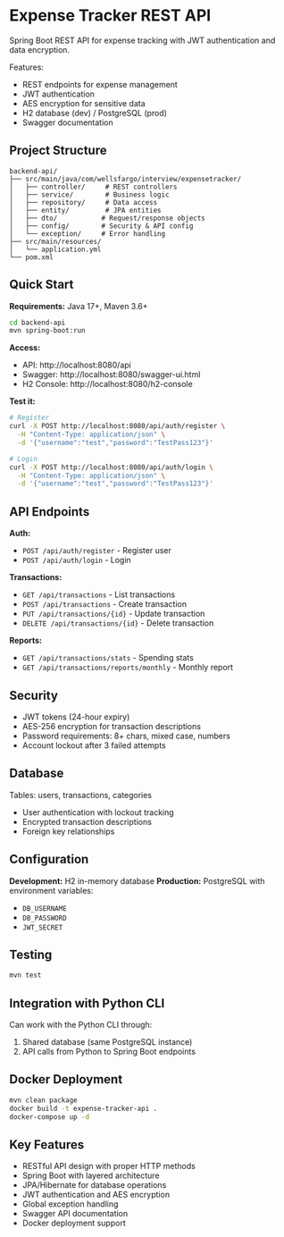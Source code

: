 # Expense Tracker REST API

Spring Boot REST API for expense tracking with JWT authentication and data encryption.

Features:
- REST endpoints for expense management
- JWT authentication
- AES encryption for sensitive data
- H2 database (dev) / PostgreSQL (prod)
- Swagger documentation

## Project Structure

```
backend-api/
├── src/main/java/com/wellsfargo/interview/expensetracker/
│   ├── controller/     # REST controllers
│   ├── service/        # Business logic
│   ├── repository/     # Data access
│   ├── entity/         # JPA entities
│   ├── dto/           # Request/response objects
│   ├── config/        # Security & API config
│   └── exception/     # Error handling
├── src/main/resources/
│   └── application.yml
└── pom.xml
```

## Quick Start

**Requirements:** Java 17+, Maven 3.6+

```bash
cd backend-api
mvn spring-boot:run
```

**Access:**
- API: http://localhost:8080/api
- Swagger: http://localhost:8080/swagger-ui.html
- H2 Console: http://localhost:8080/h2-console

**Test it:**
```bash
# Register
curl -X POST http://localhost:8080/api/auth/register \
  -H "Content-Type: application/json" \
  -d '{"username":"test","password":"TestPass123"}'

# Login
curl -X POST http://localhost:8080/api/auth/login \
  -H "Content-Type: application/json" \
  -d '{"username":"test","password":"TestPass123"}'
```

## API Endpoints

**Auth:**
- `POST /api/auth/register` - Register user
- `POST /api/auth/login` - Login

**Transactions:**
- `GET /api/transactions` - List transactions
- `POST /api/transactions` - Create transaction
- `PUT /api/transactions/{id}` - Update transaction
- `DELETE /api/transactions/{id}` - Delete transaction

**Reports:**
- `GET /api/transactions/stats` - Spending stats
- `GET /api/transactions/reports/monthly` - Monthly report

## Security

- JWT tokens (24-hour expiry)
- AES-256 encryption for transaction descriptions
- Password requirements: 8+ chars, mixed case, numbers
- Account lockout after 3 failed attempts

## Database

Tables: users, transactions, categories
- User authentication with lockout tracking
- Encrypted transaction descriptions
- Foreign key relationships

## Configuration

**Development:** H2 in-memory database
**Production:** PostgreSQL with environment variables:
- `DB_USERNAME`
- `DB_PASSWORD` 
- `JWT_SECRET`

## Testing

```bash
mvn test
```

## Integration with Python CLI

Can work with the Python CLI through:
1. Shared database (same PostgreSQL instance)
2. API calls from Python to Spring Boot endpoints

## Docker Deployment

```bash
mvn clean package
docker build -t expense-tracker-api .
docker-compose up -d
```

## Key Features

- RESTful API design with proper HTTP methods
- Spring Boot with layered architecture
- JPA/Hibernate for database operations
- JWT authentication and AES encryption
- Global exception handling
- Swagger API documentation
- Docker deployment support
